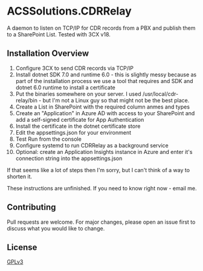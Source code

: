 # ACSSolutions.CDRRelay

A daemon to listen on TCP/IP for CDR records from a PBX and publish them to a SharePoint List. Tested with 3CX v18.

## Installation Overview

 1. Configure 3CX to send CDR records via TCP/IP
 1. Install dotnet SDK 7.0 and runtime 6.0 - this is slightly messy because as part of the installation process we use a tool that requires and SDK and dotnet 6.0 runtime to install a certificate
 1. Put the binaries somewhere on your server. I used /usr/local/cdr-relay/bin - but I'm not a Linux guy so that might not be the best place.
 1. Create a List in SharePoint with the required column anmes and types
 1. Create an "Application" in Azure AD with access to your SharePoint and add a self-signed certificate for App Authentication
 1. Install the certificate in the dotnet certificate store
 1. Edit the appsettings.json for your environment
 1. Test Run from the console
 1. Configure systemd to run CDRRelay as a background service
 1. Optional: create an Application Insights instance in Azure and enter it's connection string into the appsettings.json

If that seems like a lot of steps then I'm sorry, but I can't think of a way to shorten it.

These instructions are unfinished. If you need to know right now - email me.

## Contributing

Pull requests are welcome. For major changes, please open an issue first to discuss what you would like to change.

## License

[GPLv3](https://www.gnu.org/licenses/gpl-3.0.en.html)
